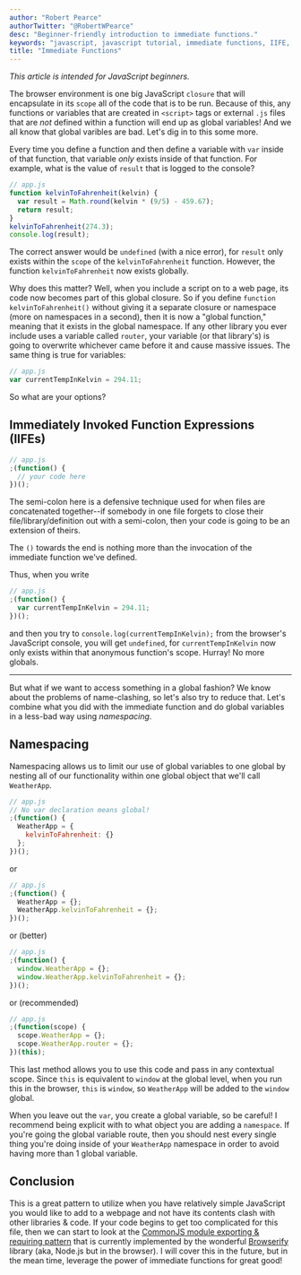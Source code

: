 ```yaml
---
author: "Robert Pearce"
authorTwitter: "@RobertWPearce"
desc: "Beginner-friendly introduction to immediate functions."
keywords: "javascript, javascript tutorial, immediate functions, IIFE, kelvin to fahrenheit"
title: "Immediate Functions"
---
```


_This article is intended for JavaScript beginners._

The browser environment is one big JavaScript `closure` that will encapsulate in its `scope` all of the code that is to be run. Because of this, any functions or variables that are created in `<script>` tags or external `.js` files that are _not_ defined within a function will end up as global variables! And we all know that global varibles are bad. Let's dig in to this some more.

Every time you define a function and then define a variable with `var` inside of that function, that variable _only_ exists inside of that function.
For example, what is the value of `result` that is logged to the console?

```js
// app.js
function kelvinToFahrenheit(kelvin) {
  var result = Math.round(kelvin * (9/5) - 459.67);
  return result;
}
kelvinToFahrenheit(274.3);
console.log(result);
```

The correct answer would be `undefined` (with a nice error), for `result` only exists within the `scope` of the `kelvinToFahrenheit` function. However, the function `kelvinToFahrenheit` now exists globally.

Why does this matter? Well, when you include a script on to a web page, its code now becomes part of this global closure. So if you define `function kelvinToFahrenheit()` without giving it a separate closure or namespace (more on namespaces in a second), then it is now a "global function," meaning that it exists in the global namespace. If any other library you ever include uses a variable called `router`, your variable (or that library's) is going to overwrite whichever came before it and cause massive issues. The same thing is true for variables:

```js
// app.js
var currentTempInKelvin = 294.11;
```

So what are your options?

## Immediately Invoked Function Expressions (IIFEs)

```js
// app.js
;(function() {
  // your code here
})();
```

The semi-colon here is a defensive technique used for when files are concatenated together--if somebody in one file forgets to close their file/library/definition out with a semi-colon, then your code is going to be an extension of theirs.

The `()` towards the end is nothing more than the invocation of the immediate function we've defined.

Thus, when you write

```js
// app.js
;(function() {
  var currentTempInKelvin = 294.11;
})();
```

and then you try to `console.log(currentTempInKelvin);` from the browser's JavaScript console, you will get `undefined`, for `currentTempInKelvin` now only exists within that anonymous function's scope. Hurray! No more globals.

* * *

But what if we want to access something in a global fashion? We know about the problems of name-clashing, so let's also try to reduce that. Let's combine what you did with the immediate function and do global variables in a less-bad way using _namespacing_.

## Namespacing

Namespacing allows us to limit our use of global variables to one global
by nesting all of our functionality within one global object that we'll
call `WeatherApp`.

```js
// app.js
// No var declaration means global!
;(function() {
  WeatherApp = {
    kelvinToFahrenheit: {}
  };
})();
```

or

```js
// app.js
;(function() {
  WeatherApp = {};
  WeatherApp.kelvinToFahrenheit = {};
})();
```

or (better)

```js
// app.js
;(function() {
  window.WeatherApp = {};
  window.WeatherApp.kelvinToFahrenheit = {};
})();
```

or (recommended)

```js
// app.js
;(function(scope) {
  scope.WeatherApp = {};
  scope.WeatherApp.router = {};
})(this);
```

This last method allows you to use this code and pass in any contextual scope. Since `this` is equivalent to `window` at the global level, when you run this in the browser, `this` is `window`, so `WeatherApp` will be added to the `window` global.

When you leave out the `var`, you create a global variable, so be careful! I recommend being explicit with to what object you are adding a `namespace`. If you're going the global variable route, then you should nest every single thing you're doing inside of your `WeatherApp` namespace in order to avoid having more than 1 global variable.

## Conclusion
This is a great pattern to utilize when you have relatively simple
JavaScript you would like to add to a webpage and not have its contents
clash with other libraries & code. If your code begins to get too
complicated for this file, then we can start to look at the [CommonJS
module exporting & requiring pattern](http://wiki.commonjs.org/wiki/Modules/1.1) that is currently implemented by the
wonderful [Browserify](http://browserify.org) library (aka, Node.js but in the browser). I will cover this in the future, but in the
mean time, leverage the power of immediate functions for great good!
